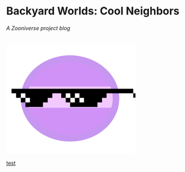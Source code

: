 # Backyard Worlds: Cool Neighbors
###### A Zooniverse project blog

![logo](cool_neighbors_logo_mockup_cropped_no_background.png)

[test](test.html)



